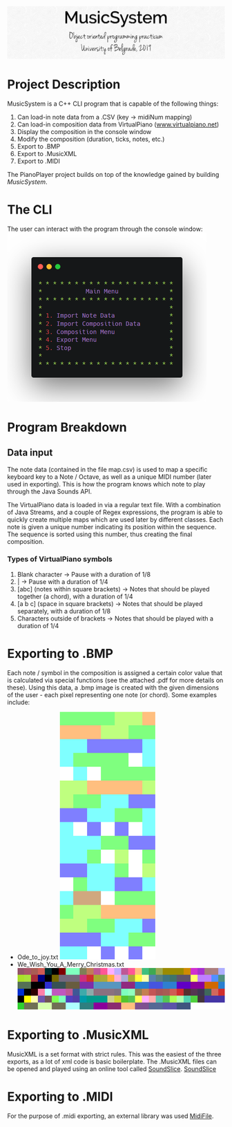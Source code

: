 ![Banner](MusicSystem/imgs/banner.jpg)

# Project Description
MusicSystem is a C++ CLI program that is capable of the following things:
1. Can load-in note data from a .CSV (key -> midiNum mapping)
2. Can load-in composition data from VirtualPiano (www.virtualpiano.net)
3. Display the composition in the console window
4. Modify the composition (duration, ticks, notes, etc.)
5. Export to .BMP
6. Export to .MusicXML
7. Export to .MIDI

The PianoPlayer project builds on top of the knowledge gained by building *MusicSystem*.

# The CLI
The user can interact with the program through the console window:
![CLI](MusicSystem/imgs/mainMenu.png)

# Program Breakdown
## Data input
The note data (contained in the file map.csv) is used to map a specific keyboard key to a Note / Octave, as well as a unique MIDI number (later used in exporting). This is how the program knows which note to play through the Java Sounds API.

The VirtualPiano data is loaded in via a regular text file. With a combination of Java Streams, and a couple of Regex expressions, the program is able to quickly create multiple maps which are used later by different classes. Each note is given a unique number indicating its position within the sequence. The sequence is sorted using this number, thus creating the final composition.
### Types of VirtualPiano symbols
1. Blank character -> Pause with a duration of 1/8
2. | -> Pause with a duration of 1/4
3. [abc] (notes within square brackets) -> Notes that should be played together (a chord), with a duration of 1/4
4. [a b c] (space in square brackets) -> Notes that should be played separately, with a duration of 1/8
5. Characters outside of brackets -> Notes that should be played with a duration of 1/4

# Exporting to .BMP
Each note / symbol in the composition is assigned a certain color value that is calculated via special functions (see the attached .pdf for more details on these). Using this data, a .bmp image is created with the given dimensions of the user - each pixel representing one note (or chord).
Some examples include:
* Ode_to_joy.txt ![Ode to joy](MusicSystem/imgs/odeToJoy.PNG)
* We_Wish_You_A_Merry_Christmas.txt ![We wish you a merry Christmas](MusicSystem/imgs/merryChristmas.PNG)

# Exporting to .MusicXML
MusicXML is a set format with strict rules. This was the easiest of the three exports, as a lot of xml code is basic boilerplate. The .MusicXML files can be opened and played using an online tool called [SoundSlice](https://www.soundslice.com/musicxml-viewer/).
[SoundSlice](MusicSystem/imgs/soundSlice.PNG)

# Exporting to .MIDI
For the purpose of .midi exporting, an external library was used [MidiFile](https://github.com/craigsapp/midifile).